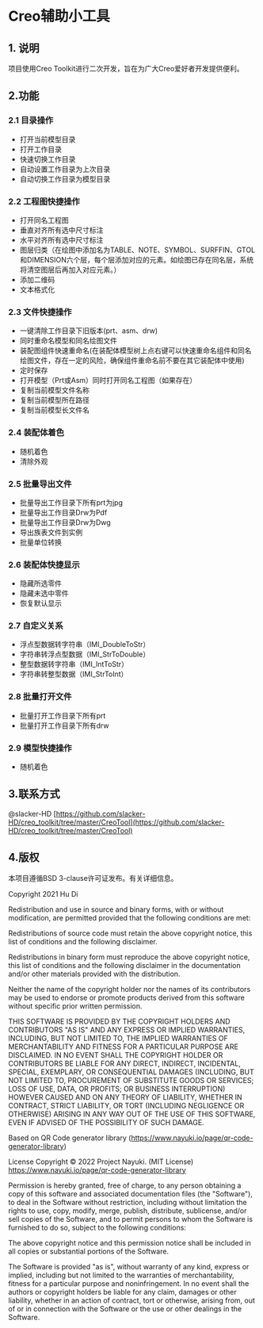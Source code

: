 # Creo辅助小工具

## 1. 说明

项目使用Creo Toolkit进行二次开发，旨在为广大Creo爱好者开发提供便利。

## 2.功能

### 2.1 目录操作

- 打开当前模型目录
- 打开工作目录
- 快速切换工作目录
- 自动设置工作目录为上次目录
- 自动切换工作目录为模型目录

### 2.2 工程图快捷操作

- 打开同名工程图
- 垂直对齐所有选中尺寸标注
- 水平对齐所有选中尺寸标注
- 图层归类（在绘图中添加名为TABLE、NOTE、SYMBOL、SURFFIN、GTOL和DIMENSION六个层，每个层添加对应的元素。如绘图已存在同名层，系统将清空图层后再加入对应元素。）
- 添加二维码
- 文本格式化

### 2.3 文件快捷操作

- 一键清除工作目录下旧版本(prt、asm、drw)
- 同时重命名模型和同名绘图文件
- 装配图组件快速重命名(在装配体模型树上点右键可以快速重命名组件和同名绘图文件，存在一定的风险，确保组件重命名前不要在其它装配体中使用)
- 定时保存
- 打开模型（Prt或Asm）同时打开同名工程图（如果存在）
- 复制当前模型文件名称
- 复制当前模型所在路径
- 复制当前模型长文件名

### 2.4 装配体着色

- 随机着色
- 清除外观

### 2.5 批量导出文件

- 批量导出工作目录下所有prt为jpg
- 批量导出工作目录Drw为Pdf
- 批量导出工作目录Drw为Dwg
- 导出族表文件到实例
- 批量单位转换

### 2.6 装配体快捷显示

- 隐藏所选零件
- 隐藏未选中零件
- 恢复默认显示

### 2.7 自定义关系

- 浮点型数据转字符串（IMI_DoubleToStr）
- 字符串转浮点型数据（IMI_StrToDouble）
- 整型数据转字符串（IMI_IntToStr）
- 字符串转整型数据（IMI_StrToInt）

### 2.8 批量打开文件

- 批量打开工作目录下所有prt
- 批量打开工作目录下所有drw

### 2.9 模型快捷操作

- 随机着色

## 3.联系方式

@slacker-HD
[https://github.com/slacker-HD/creo_toolkit/tree/master/CreoTool](https://github.com/slacker-HD/creo_toolkit/tree/master/CreoTool)


## 4.版权

本项目遵循BSD 3-clause许可证发布。有关详细信息。

Copyright 2021 Hu Di

Redistribution and use in source and binary forms, with or without modification, are permitted provided that the following conditions are met:

Redistributions of source code must retain the above copyright notice, this list of conditions and the following disclaimer.

Redistributions in binary form must reproduce the above copyright notice, this list of conditions and the following disclaimer in the documentation and/or other materials provided with the distribution.

Neither the name of the copyright holder nor the names of its contributors may be used to endorse or promote products derived from this software without specific prior written permission.

THIS SOFTWARE IS PROVIDED BY THE COPYRIGHT HOLDERS AND CONTRIBUTORS "AS IS" AND ANY EXPRESS OR IMPLIED WARRANTIES, INCLUDING, BUT NOT LIMITED TO, THE IMPLIED WARRANTIES OF MERCHANTABILITY AND FITNESS FOR A PARTICULAR PURPOSE ARE DISCLAIMED. IN NO EVENT SHALL THE COPYRIGHT HOLDER OR CONTRIBUTORS BE LIABLE FOR ANY DIRECT, INDIRECT, INCIDENTAL, SPECIAL, EXEMPLARY, OR CONSEQUENTIAL DAMAGES (INCLUDING, BUT NOT LIMITED TO, PROCUREMENT OF SUBSTITUTE GOODS OR SERVICES; LOSS OF USE, DATA, OR PROFITS; OR BUSINESS INTERRUPTION) HOWEVER CAUSED AND ON ANY THEORY OF LIABILITY, WHETHER IN CONTRACT, STRICT LIABILITY, OR TORT (INCLUDING NEGLIGENCE OR OTHERWISE) ARISING IN ANY WAY OUT OF THE USE OF THIS SOFTWARE, EVEN IF ADVISED OF THE POSSIBILITY OF SUCH DAMAGE.

Based on QR Code generator library (https://www.nayuki.io/page/qr-code-generator-library)

License
Copyright © 2022 Project Nayuki. (MIT License)
https://www.nayuki.io/page/qr-code-generator-library

Permission is hereby granted, free of charge, to any person obtaining a copy of this software and associated documentation files (the "Software"), to deal in the Software without restriction, including without limitation the rights to use, copy, modify, merge, publish, distribute, sublicense, and/or sell copies of the Software, and to permit persons to whom the Software is furnished to do so, subject to the following conditions:

The above copyright notice and this permission notice shall be included in all copies or substantial portions of the Software.

The Software is provided "as is", without warranty of any kind, express or implied, including but not limited to the warranties of merchantability, fitness for a particular purpose and noninfringement. In no event shall the authors or copyright holders be liable for any claim, damages or other liability, whether in an action of contract, tort or otherwise, arising from, out of or in connection with the Software or the use or other dealings in the Software.
